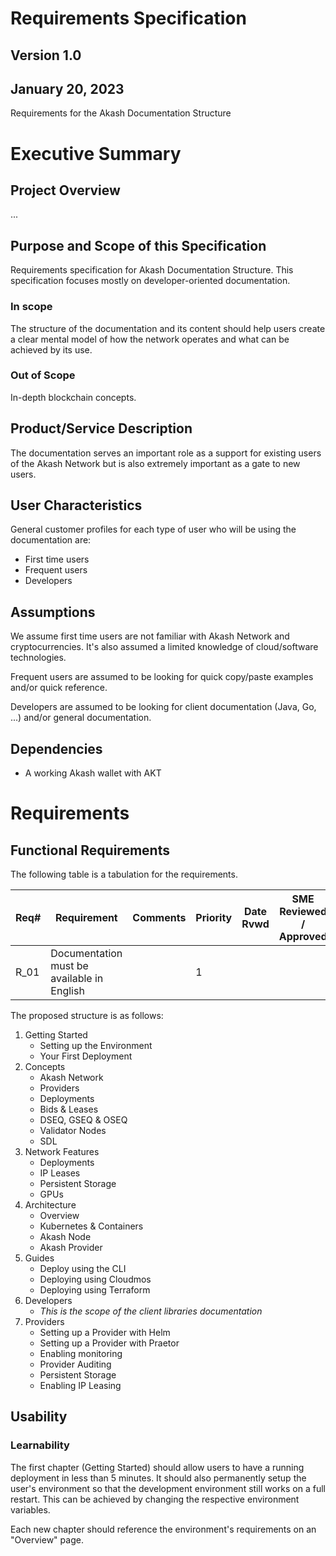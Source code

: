 # **Requirements Specification**

## **Version 1.0**

## January 20, 2023

Requirements for the Akash Documentation Structure

# Executive Summary

## Project Overview

...

## Purpose and Scope of this Specification

Requirements specification for Akash Documentation Structure. This specification focuses mostly on developer-oriented documentation.

### In scope

The structure of the documentation and its content should help users create a clear mental model of how the network operates and what can be achieved by its use.

### Out of Scope

In-depth blockchain concepts.

## Product/Service Description

The documentation serves an important role as a support for existing users of the Akash Network but is also extremely important as a gate to new users.

## User Characteristics

General customer profiles for each type of user who will be using the documentation are:

* First time users
* Frequent users
* Developers

## Assumptions

We assume first time users are not familiar with Akash Network and cryptocurrencies.
It's also assumed a limited knowledge of cloud/software technologies.

Frequent users are assumed to be looking for quick copy/paste examples and/or quick reference.

Developers are assumed to be looking for client documentation (Java, Go, ...) and/or general documentation.
## Dependencies

* A working Akash wallet with AKT

# Requirements

## Functional Requirements

The following table is a tabulation for the requirements.

|Req#|Requirement|Comments|Priority|Date Rvwd|SME Reviewed / Approved|
|----|-----------|--------|--------|---------|-----------------------|
|R_01|Documentation must be available in English||1|||

The proposed structure is as follows:
1. Getting Started
    * Setting up the Environment
    * Your First Deployment
2. Concepts
    * Akash Network
    * Providers
    * Deployments
    * Bids & Leases
    * DSEQ, GSEQ & OSEQ
    * Validator Nodes
    * SDL
3. Network Features
    * Deployments
    * IP Leases
    * Persistent Storage
    * GPUs
4. Architecture
    * Overview
    * Kubernetes & Containers
    * Akash Node
    * Akash Provider
5. Guides
    * Deploy using the CLI
    * Deploying using Cloudmos
    * Deploying using Terraform
6. Developers
    * _This is the scope of the client libraries documentation_
7. Providers
    * Setting up a Provider with Helm
    * Setting up a Provider with Praetor
    * Enabling monitoring
    * Provider Auditing
    * Persistent Storage
    * Enabling IP Leasing

## Usability

### Learnability

The first chapter (Getting Started) should allow users to have a running deployment in less than 5 minutes.
It should also permanently setup the user's environment so that the development environment still works on a full restart.
This can be achieved by changing the respective environment variables.

Each new chapter should reference the environment's requirements on an "Overview" page.